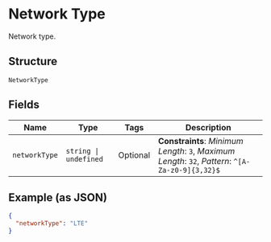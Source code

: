 
# Network Type

Network type.

## Structure

`NetworkType`

## Fields

| Name | Type | Tags | Description |
|  --- | --- | --- | --- |
| `networkType` | `string \| undefined` | Optional | **Constraints**: *Minimum Length*: `3`, *Maximum Length*: `32`, *Pattern*: `^[A-Za-z0-9]{3,32}$` |

## Example (as JSON)

```json
{
  "networkType": "LTE"
}
```


